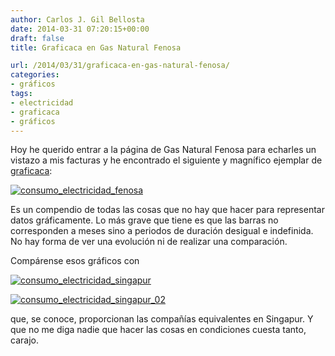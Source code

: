 ```yaml
---
author: Carlos J. Gil Bellosta
date: 2014-03-31 07:20:15+00:00
draft: false
title: Graficaca en Gas Natural Fenosa

url: /2014/03/31/graficaca-en-gas-natural-fenosa/
categories:
- gráficos
tags:
- electricidad
- graficaca
- gráficos
---
```


Hoy he querido entrar a la página de Gas Natural Fenosa para echarles un vistazo a mis facturas y he encontrado el siguiente y magnífico ejemplar de [graficaca](http://www.datanalytics.com/tag/graficaca/):

[![consumo_electricidad_fenosa](/wp-uploads/2014/03/consumo_electricidad_fenosa.png#center)
](/wp-uploads/2014/03/consumo_electricidad_fenosa.png#center)

Es un compendio de todas las cosas que no hay que hacer para representar datos gráficamente. Lo más grave que tiene es que las barras no corresponden a meses sino a periodos de duración desigual e indefinida. No hay forma de ver una evolución ni de realizar una comparación.

Compárense esos gráficos con

[![consumo_electricidad_singapur](/wp-uploads/2014/03/consumo_electricidad_singapur.png#center)
](/wp-uploads/2014/03/consumo_electricidad_singapur.png#center)

[![consumo_electricidad_singapur_02](/wp-uploads/2014/03/consumo_electricidad_singapur_02.png#center)
](/wp-uploads/2014/03/consumo_electricidad_singapur_02.png#center)

que, se conoce, proporcionan las compañías equivalentes en Singapur. Y que no me diga nadie que hacer las cosas en condiciones cuesta tanto, carajo.

